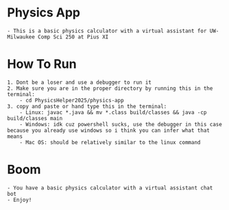 # Physics App
    - This is a basic physics calculator with a virtual assistant for UW-Milwaukee Comp Sci 250 at Pius XI

# How To Run
    1. Dont be a loser and use a debugger to run it
    2. Make sure you are in the proper directory by running this in the terminal:
        - cd PhysicsHelper2025/physics-app 
    3. copy and paste or hand type this in the terminal:
        - Linux: javac *.java && mv *.class build/classes && java -cp build/classes main
        - Windows: idk cuz powershell sucks, use the debugger in this case because you already use windows so i think you can infer what that means
        - Mac OS: should be relatively similar to the linux command

# Boom
    - You have a basic physics calculator with a virtual assistant chat bot
    - Enjoy!
